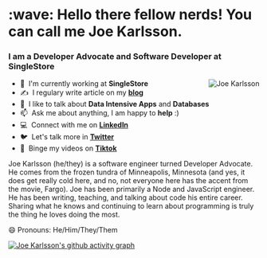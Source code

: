 <h1 align="left" id="suhailkakar-title">:wave: Hello there fellow nerds! You can call me Joe Karlsson.</h1>
<h3 align="left">I am a Developer Advocate and Software Developer at SingleStore</h3>

<a href="#suhailkakar-title">
  <img src="https://github-readme-stats.vercel.app/api?username=joekarlsson&show_icons=true&theme=react&count_private=true&include_all_commits=true" alt="Joe Karlsson" align="right" />
</a>

- :office: &nbsp;I'm currently working at **SingleStore**
- :writing_hand: &nbsp;I regulary write article on my **[blog]**
- :speech_balloon: &nbsp;I like to talk about **Data Intensive Apps** and **Databases**
- :mailbox: &nbsp;Ask me about anything, I am happy to **help** :)
- :computer: &nbsp;Connect with me on **[LinkedIn]**
- :bird: &nbsp;Let's talk more in **[Twitter]**
- 🕺 &nbsp;Binge my videos on **[Tiktok]**


Joe Karlsson (he/they) is a software engineer turned Developer Advocate. He comes from the frozen tundra of Minneapolis, Minnesota (and yes, it does get really cold here, and no, not everyone here has the accent from the movie, Fargo). Joe has been primarily a Node and JavaScript engineer. He has been writing, teaching, and talking about code his entire career. Sharing what he knows and continuing to learn about programming is truly the thing he loves doing the most.

😄 Pronouns: He/Him/They/Them

[![Joe Karlsson's github activity graph](https://activity-graph.herokuapp.com/graph?username=joekarlsson&theme=react-dark)](https://github.com/joekarlsson)

[linkedin]: https://www.linkedin.com/in/joekarlsson/ "LinkedIn"
[twitter]: https://twitter.com/JoeKarlsson1 "Twitter"
[tiktok]: https://www.tiktok.com/@joekarlsson "TikTok"
[blog]: https://www.joekarlsson.com/ "Blog"
[SingleStore]: https://www.singlestore.com/ "SingleStore"

